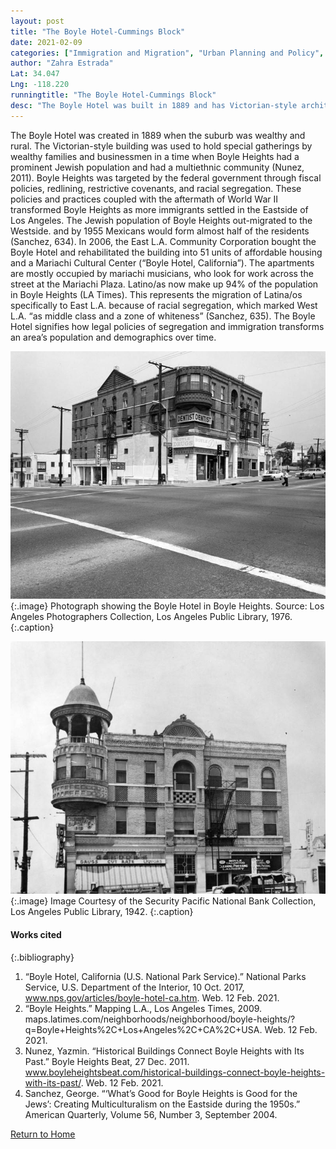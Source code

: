```yaml
---
layout: post
title: "The Boyle Hotel-Cummings Block"
date: 2021-02-09
categories: ["Immigration and Migration", "Urban Planning and Policy", “Social Identity and Diversity”]
author: "Zahra Estrada" 
Lat: 34.047
Lng: -118.220
runningtitle: "The Boyle Hotel-Cummings Block"
desc: "The Boyle Hotel was built in 1889 and has Victorian-style architecture. It was originally a hotel for wealthy families and businessmen, but it has been converted into apartments and a Mariachi Cultural Center."
---
```

The Boyle Hotel was created in 1889 when the suburb was wealthy and rural. The Victorian-style building was used to hold special gatherings by wealthy families and businessmen in a time when Boyle Heights had a prominent Jewish population and had a  multiethnic community (Nunez, 2011). Boyle Heights was targeted by the federal government through fiscal policies, redlining, restrictive covenants, and racial segregation. These policies and practices coupled with the aftermath of World War II transformed Boyle Heights as more immigrants settled in the Eastside of Los Angeles. The Jewish population of Boyle Heights out-migrated to the Westside. and by 1955 Mexicans would form almost half of the residents (Sanchez, 634). In 2006, the East L.A. Community Corporation bought the Boyle Hotel and rehabilitated the building into 51 units of affordable housing and a Mariachi Cultural Center (“Boyle Hotel, California”). The apartments are mostly occupied by mariachi musicians, who look for work across the street at the Mariachi Plaza. Latino/as now make up 94% of the population in Boyle Heights (LA Times). This represents the migration of Latina/os specifically to East L.A. because of racial segregation, which marked West L.A. “as middle class and a zone of whiteness” (Sanchez, 635). The Boyle Hotel signifies how legal policies of segregation and immigration transforms an area’s population and demographics over time. 

![The Boyle Hotel](images/BoyleHotel_Pin1_Image1.jpg)
   {:.image} 
Photograph showing the Boyle Hotel in Boyle Heights. Source: Los Angeles Photographers Collection, Los Angeles Public Library, 1976. 
   {:.caption}

![The Boyle Hotel](images/BoyleHotel_Pin1_Image2.jpg)
   {:.image} 
Image Courtesy of the Security Pacific National Bank Collection, Los Angeles Public Library, 1942. 
   {:.caption} 

#### Works cited
{:.bibliography} 
1. “Boyle Hotel, California (U.S. National Park Service).” National Parks Service, U.S. Department of the Interior, 10 Oct. 2017, www.nps.gov/articles/boyle-hotel-ca.htm. Web. 12 Feb. 2021. 
2. “Boyle Heights.” Mapping L.A., Los Angeles Times, 2009. maps.latimes.com/neighborhoods/neighborhood/boyle-heights/?q=Boyle+Heights%2C+Los+Angeles%2C+CA%2C+USA. Web. 12 Feb. 2021.
3. Nunez, Yazmin. “Historical Buildings Connect Boyle Heights with Its Past.” Boyle Heights Beat, 27 Dec. 2011. www.boyleheightsbeat.com/historical-buildings-connect-boyle-heights-with-its-past/. Web. 12 Feb. 2021. 
4. Sanchez, George. “‘What’s Good for Boyle Heights is Good for the Jews’: Creating Multiculturalism on the Eastside during the 1950s.” American Quarterly, Volume 56, Number 3, September 2004.


[Return to Home](https://uclachicanxstudies.github.io/BarrioSuburbanisms/)
